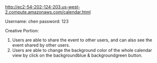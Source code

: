 http://ec2-54-202-124-203.us-west-2.compute.amazonaws.com/calendar.html

Username: chen
password: 123

Creative Portion:
1. Users are able to share the event to other users, and can also see the event shared by other users.
2. Users are able to change the background color of the whole calendar view by click on the backgroundblue & backgroundgreen button.